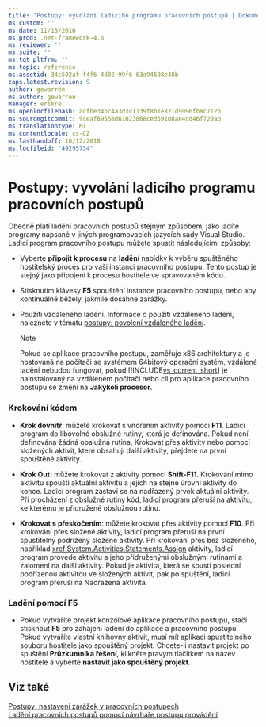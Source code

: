 ```yaml
---
title: 'Postupy: vyvolání ladicího programu pracovních postupů | Dokumentace Microsoftu'
ms.custom: ''
ms.date: 11/15/2016
ms.prod: .net-framework-4.6
ms.reviewer: ''
ms.suite: ''
ms.tgt_pltfrm: ''
ms.topic: reference
ms.assetid: 34c592af-f4f6-4d02-99f6-63a94698e48b
caps.latest.revision: 9
author: gewarren
ms.author: gewarren
manager: erikre
ms.openlocfilehash: acfbe34bc4a3d3c1139f8b1e821d9996fb8c712b
ms.sourcegitcommit: 9ceaf69568d61023868ced59108ae4dd46f720ab
ms.translationtype: MT
ms.contentlocale: cs-CZ
ms.lasthandoff: 10/12/2018
ms.locfileid: "49295734"
---
```

# <a name="how-to-invoke-the-workflow-debugger"></a>Postupy: vyvolání ladicího programu pracovních postupů
Obecně platí ladění pracovních postupů stejným způsobem, jako ladíte programy napsané v jiných programovacích jazycích sady Visual Studio. Ladicí program pracovního postupu můžete spustit následujícími způsoby:  
  
-   Vyberte **připojit k procesu** na **ladění** nabídky k výběru spuštěného hostitelský proces pro vaši instanci pracovního postupu. Tento postup je stejný jako připojení k procesu hostitele ve spravovaném kódu.  
  
-   Stisknutím klávesy **F5** spouštění instance pracovního postupu, nebo aby kontinuálně běžely, jakmile dosáhne zarážky.  
  
-   Použití vzdáleného ladění. Informace o použití vzdáleného ladění, naleznete v tématu [postupy: povolení vzdáleného ladění](http://go.microsoft.com/fwlink/?LinkId=196257).  
  
    > [!NOTE]
    >  Pokud se aplikace pracovního postupu, zaměřuje x86 architektury a je hostovaná na počítači se systémem 64bitový operační systém, vzdálené ladění nebudou fungovat, pokud [!INCLUDE[vs_current_short](../includes/vs-current-short-md.md)] je nainstalovaný na vzdáleném počítači nebo cíl pro aplikace pracovního postupu se změní na **Jakýkoli procesor**.  
  
### <a name="stepping-through-code"></a>Krokování kódem  
  
-   **Krok dovnitř**: můžete krokovat s vnořením aktivity pomocí **F11**. Ladicí program do libovolné obslužné rutiny, která je definována. Pokud není definována žádná obslužná rutina, Krokovat přes aktivity nebo pomocí složených aktivit, které obsahují další aktivity, přejdete na první spouštěné aktivity.  
  
-   **Krok Out:** můžete krokovat z aktivity pomocí **Shift-F11**. Krokování mimo aktivitu spouští aktuální aktivitu a jejich na stejné úrovni aktivity do konce. Ladicí program zastaví se na nadřazený prvek aktuální aktivity. Při procházení z obslužné rutiny kód, ladicí program přeruší na aktivitu, ke kterému je přidružené obslužnou rutinu.  
  
-   **Krokovat s přeskočením**: můžete krokovat přes aktivity pomocí **F10**. Při krokování přes složené aktivity, ladicí program přeruší na první spustitelný podřízený složené aktivity. Při krokování přes bez složeného, například <xref:System.Activities.Statements.Assign> aktivity, ladicí program provede aktivitu a jeho přidruženými obslužnými rutinami a zalomení na další aktivity. Pokud je aktivita, která se spustí poslední podřízenou aktivitou ve složených aktivit, pak po spuštění, ladicí program přeruší na Nadřazená aktivita.  
  
### <a name="debugging-with-f5"></a>Ladění pomocí F5  
  
-   Pokud vytváříte projekt konzolové aplikace pracovního postupu, stačí stisknout **F5** pro zahájení ladění do aplikace a pracovního postupu. Pokud vytváříte vlastní knihovny aktivit, musí mít aplikaci spustitelného souboru hostitele jako spouštěný projekt. Chcete-li nastavit projekt po spuštění **Průzkumníka řešení**, klikněte pravým tlačítkem na název hostitele a vyberte **nastavit jako spouštěný projekt**.  
  
## <a name="see-also"></a>Viz také  
 [Postupy: nastavení zarážek v pracovních postupech](../workflow-designer/how-to-set-breakpoints-in-workflows.md)   
 [Ladění pracovních postupů pomocí návrháře postupu provádění](../workflow-designer/debugging-workflows-with-the-workflow-designer.md)